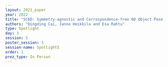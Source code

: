 ```yaml
---
layout: 2021_paper
year: 2022
title: "SC6D: Symmetry-agnostic and Correspondence-free 6D Object Pose Estimation"
authors: "Dingding Cai, Janne Heikkila and Esa Rahtu"
type: Spotlight
day: 3
session: 5
poster_session: 3
session-name: Spotlight5
order: 1
prez_type: In Person
---
```

